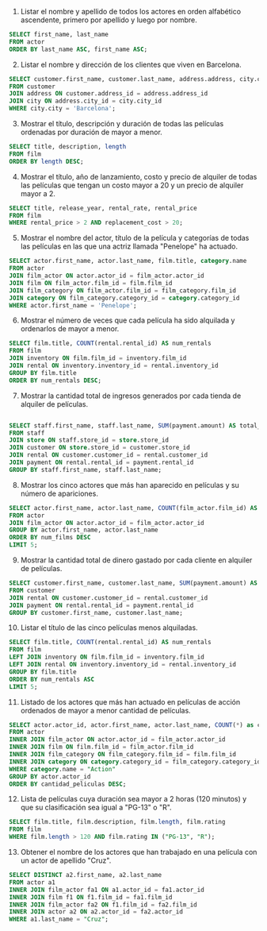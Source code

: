 
1. Listar el nombre y apellido de todos los actores en orden alfabético ascendente, primero por apellido y luego por nombre.
```sql
SELECT first_name, last_name
FROM actor
ORDER BY last_name ASC, first_name ASC;
```

2. Listar el nombre y dirección de los clientes que viven en Barcelona.
```sql
SELECT customer.first_name, customer.last_name, address.address, city.city
FROM customer
JOIN address ON customer.address_id = address.address_id
JOIN city ON address.city_id = city.city_id
WHERE city.city = 'Barcelona';
```

3. Mostrar el título, descripción y duración de todas las películas ordenadas por duración de mayor a menor.
```sql
SELECT title, description, length
FROM film
ORDER BY length DESC;
```

4. Mostrar el título, año de lanzamiento, costo y precio de alquiler de todas las películas que tengan un costo mayor a 20 y un precio de alquiler mayor a 2.
```sql
SELECT title, release_year, rental_rate, rental_price
FROM film
WHERE rental_price > 2 AND replacement_cost > 20;
```

5. Mostrar el nombre del actor, título de la película y categorías de todas las películas en las que una actriz llamada "Penelope" ha actuado.
```sql
SELECT actor.first_name, actor.last_name, film.title, category.name
FROM actor
JOIN film_actor ON actor.actor_id = film_actor.actor_id
JOIN film ON film_actor.film_id = film.film_id
JOIN film_category ON film_actor.film_id = film_category.film_id
JOIN category ON film_category.category_id = category.category_id
WHERE actor.first_name = 'Penelope';

```

6. Mostrar el número de veces que cada película ha sido alquilada y ordenarlos de mayor a menor.
```sql
SELECT film.title, COUNT(rental.rental_id) AS num_rentals
FROM film
JOIN inventory ON film.film_id = inventory.film_id
JOIN rental ON inventory.inventory_id = rental.inventory_id
GROUP BY film.title
ORDER BY num_rentals DESC;
```

7. Mostrar la cantidad total de ingresos generados por cada tienda de alquiler de películas.
```sql

SELECT staff.first_name, staff.last_name, SUM(payment.amount) AS total_income
FROM staff
JOIN store ON staff.store_id = store.store_id
JOIN customer ON store.store_id = customer.store_id
JOIN rental ON customer.customer_id = rental.customer_id
JOIN payment ON rental.rental_id = payment.rental_id
GROUP BY staff.first_name, staff.last_name;
```

8. Mostrar los cinco actores que más han aparecido en películas y su número de apariciones.
```sql
SELECT actor.first_name, actor.last_name, COUNT(film_actor.film_id) AS num_films
FROM actor
JOIN film_actor ON actor.actor_id = film_actor.actor_id
GROUP BY actor.first_name, actor.last_name
ORDER BY num_films DESC
LIMIT 5;
```

9. Mostrar la cantidad total de dinero gastado por cada cliente en alquiler de películas.
```sql
SELECT customer.first_name, customer.last_name, SUM(payment.amount) AS total_amount
FROM customer
JOIN rental ON customer.customer_id = rental.customer_id
JOIN payment ON rental.rental_id = payment.rental_id
GROUP BY customer.first_name, customer.last_name;
```

10. Listar el título de las cinco películas menos alquiladas.
```sql
SELECT film.title, COUNT(rental.rental_id) AS num_rentals
FROM film
LEFT JOIN inventory ON film.film_id = inventory.film_id
LEFT JOIN rental ON inventory.inventory_id = rental.inventory_id
GROUP BY film.title
ORDER BY num_rentals ASC
LIMIT 5;
```

11. Listado de los actores que más han actuado en películas de acción ordenados de mayor a menor cantidad de películas.

```sql
SELECT actor.actor_id, actor.first_name, actor.last_name, COUNT(*) as cantidad_peliculas
FROM actor
INNER JOIN film_actor ON actor.actor_id = film_actor.actor_id
INNER JOIN film ON film.film_id = film_actor.film_id
INNER JOIN film_category ON film_category.film_id = film.film_id
INNER JOIN category ON category.category_id = film_category.category_id
WHERE category.name = "Action"
GROUP BY actor.actor_id
ORDER BY cantidad_peliculas DESC;
```
12. Lista de películas cuya duración sea mayor a 2 horas (120 minutos) y que su clasificación sea igual a "PG-13" o "R".


```sql
SELECT film.title, film.description, film.length, film.rating
FROM film
WHERE film.length > 120 AND film.rating IN ("PG-13", "R");

```

13. Obtener el nombre de los actores que han trabajado en una película con un actor de apellido "Cruz".

```sql
SELECT DISTINCT a2.first_name, a2.last_name
FROM actor a1
INNER JOIN film_actor fa1 ON a1.actor_id = fa1.actor_id
INNER JOIN film f1 ON f1.film_id = fa1.film_id
INNER JOIN film_actor fa2 ON f1.film_id = fa2.film_id
INNER JOIN actor a2 ON a2.actor_id = fa2.actor_id
WHERE a1.last_name = "Cruz";
```